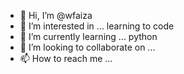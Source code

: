 - 👋 Hi, I’m @wfaiza
- 👀 I’m interested in ... learning to code
- 🌱 I’m currently learning ... python
- 💞️ I’m looking to collaborate on ... 
- 📫 How to reach me ...

<!---
wfaiza/wfaiza is a ✨ special ✨ repository because its `README.md` (this file) appears on your GitHub profile.
You can click the Preview link to take a look at your changes.
--->
